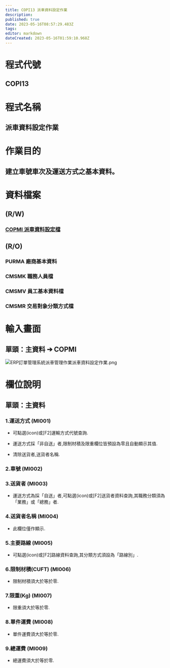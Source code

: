 ```yaml
---
title: COPI13 派車資料設定作業
description: 
published: true
date: 2023-05-16T08:57:29.483Z
tags: 
editor: markdown
dateCreated: 2023-05-16T01:59:10.968Z
---
```


# 程式代號
## COPI13

# 程式名稱
## 派車資料設定作業

# 作業目的
## 建立車號車次及運送方式之基本資料。

# 資料檔案
## (R/W)
### [COPMI 派車資料設定檔](http://192.168.25.60:9005/zh-tw/軟體開發/學習心得/11542/Report/Company/福氣物流/System/訂單管理系統/派車管理/資料來源/COPMI派車資料設定檔)
## (R/O)
### PURMA 廠商基本資料
### CMSMK 職務人員檔
### CMSMV 員工基本資料檔
### CMSMR 交易對象分類方式檔

# 輸入畫面
## 單頭：主資料 ➔ COPMI

![ERP訂單管理系統派車管理作業派車資料設定作業.png](http://192.168.25.60:8000/files/file_storage/996aa95a.png)


# 欄位說明
## 單頭：主資料
### 1.運送方式 (MI001)

* 可點選(icon)或[F2]運輸方式代號查詢.

* 運送方式採「非自送」者,限制材積及限重欄位皆預設為零且自動顯示其值.

* 清除送貨者,送貨者名稱.

### 2.車號 (MI002)

### 3.送貨者 (MI003)

* 運送方式為採「自送」者,可點選(icon)或[F2]送貨者資料查詢,其職務分類須為「業務」或「總務」者.

### 4.送貨者名稱 (MI004)

* 此欄位僅作顯示.

### 5.主要路線 (MI005)

* 可點選(icon)或[F2]路線資料查詢,其分類方式須設為「路線別」.

### 6.限制材積(CUFT) (MI006)

* 限制材積須大於等於零.

### 7.限重(Kg) (MI007)

* 限重須大於等於零.

### 8.單件運費 (MI008)

* 單件運費須大於等於零.

### 9.總運費 (MI009)

* 總運費須大於等於零.


